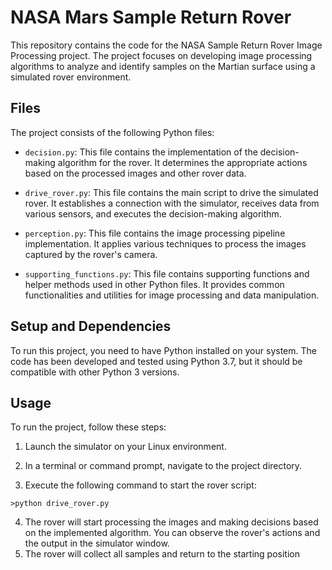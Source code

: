 # NASA Mars Sample Return Rover
This repository contains the code for the NASA Sample Return Rover Image Processing project. The project focuses on developing image processing algorithms to analyze and identify samples on the Martian surface using a simulated rover environment.

## Files

The project consists of the following Python files:

- `decision.py`: This file contains the implementation of the decision-making algorithm for the rover. It determines the appropriate actions based on the processed images and other rover data.

- `drive_rover.py`: This file contains the main script to drive the simulated rover. It establishes a connection with the simulator, receives data from various sensors, and executes the decision-making algorithm.

- `perception.py`: This file contains the image processing pipeline implementation. It applies various techniques to process the images captured by the rover's camera.

- `supporting_functions.py`: This file contains supporting functions and helper methods used in other Python files. It provides common functionalities and utilities for image processing and data manipulation.

## Setup and Dependencies
To run this project, you need to have Python installed on your system. The code has been developed and tested using Python 3.7, but it should be compatible with other Python 3 versions.

## Usage
To run the project, follow these steps:

1. Launch the simulator on your Linux environment.

2. In a terminal or command prompt, navigate to the project directory.

3. Execute the following command to start the rover script:
```
>python drive_rover.py
```
4. The rover will start processing the images and making decisions based on the implemented algorithm. You can observe the rover's actions and the output in the simulator window.
5. The rover will collect all samples and return to the starting position


